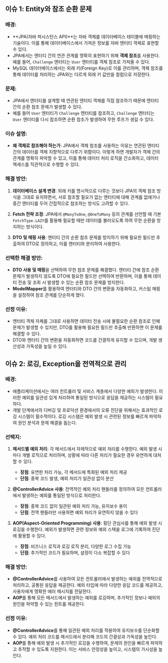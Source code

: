 ##   이슈 1: Entity와 참조 순환 문제

### **배경**:
- **JPA(자바 퍼시스턴스 API)**는 자바 객체를 데이터베이스 테이블에 매핑하는 기술이다. 이를 통해 데이터베이스에서 가져온 정보를 자바 엔터티 객체로 표현할 수 있다.
- JPA에서는 엔터티 간의 연관 관계를 명확히 표현하기 위해 **객체 참조**를 사용한다. 예를 들어, `Challenge` 엔터티는 `User` 엔터티를 객체 참조로 가져올 수 있다.
- MySQL 데이터베이스에서는 외래 키(Foreign Key)로 이를 관리하며, 객체 참조를 통해 데이터를 처리하는 JPA와는 다르게 외래 키 값만을 컬럼으로 저장한다.

### **문제**:

- JPA에서 엔터티를 설계할 때 연관된 엔터티 객체를 직접 참조하기 때문에 엔터티 간의 순환 참조 문제가 발생할 수 있다.
- 예를 들어 `User` 엔터티가 `Challenge` 엔터티를 참조하고, `Challenge` 엔터티는 `User` 엔터티를 다시 참조하면 순환 참조가 발생하여 무한 루프가 생길 수 있다.

### **이슈 설명**:

- **왜 객체로 참조해야 하는가**: JPA에서 객체 참조를 사용하는 이유는 연관된 엔터티 간의 데이터를 객체 지향적으로 다루기 위함이다. 이렇게 하면 개발자가 객체 간의 관계를 명확히 파악할 수 있고, 이를 통해 데이터 처리 로직을 간소화하고, 데이터 액세스를 직관적으로 수행할 수 있다.

### **해결 방안**:

1. **데이터베이스 설계 변경**: 외래 키를 명시적으로 다루는 것보다 JPA의 객체 참조 방식을 그대로 유지하면서, 서로 참조할 필요가 없는 엔터티에 대해 관계를 없애거나 중간 엔터티를 두어 간접적으로 참조하는 방식도 고려할 수 있다.

2. **Fetch 전략 조정**: JPA에서 `@ManyToOne`, `@OneToMany` 등의 관계를 선언할 때 기본 `FetchType.LAZY`를 활용해 필요할 때만 데이터를 불러오도록 하여 무한 순환을 방지하는 방식이다.

3. **DTO 및 매핑 사용**: 엔터티 간의 순환 참조 문제를 방지하기 위해 필요한 필드만 추출하여 DTO로 정의하고, 이를 엔터티와 분리하여 사용한다.


### **선택한 해결 방안**:

- **DTO 사용 및 매핑**을 선택하여 무한 참조 문제를 해결했다. 엔터티 간에 참조 순환 문제가 발생하지 않도록 DTO에 필요한 필드만 선택하여 반환하며, 이를 통해 데이터 전송 및 조회 시 발생할 수 있는 순환 참조 문제를 방지한다.
- **ModelMapper**를 활용하여 엔터티와 DTO 간의 변환을 자동화하고, 커스텀 매핑을 설정하여 참조 관계를 단순하게 했다.

### **선정 이유**:

- 엔터티 객체 자체를 그대로 사용하면 데이터 전송 시에 불필요한 순환 참조로 인해 문제가 발생할 수 있지만, DTO를 활용해 필요한 필드만 추출해 반환하면 이 문제를 해결할 수 있다.
- DTO와 엔터티 간의 변환을 자동화하면 코드를 간결하게 유지할 수 있으며, 개발 생산성과 가독성을 높일 수 있다.



##   이슈 2: 로깅, Exception을 전역적으로 관리

### **배경**:

- 애플리케이션에서는 여러 컨트롤러 및 서비스 계층에서 다양한 예외가 발생한다. 이러한 예외를 일관성 있게 처리하여 통일된 방식으로 응답을 제공하는 시스템이 필요하다.
- 개발 단계에서의 디버깅 및 프로덕션 환경에서의 오류 진단을 위해서는 효과적인 로깅 시스템이 필수적이다. 로깅 시스템은 예외 발생 시 관련된 정보를 빠르게 파악하여 원인 분석과 문제 해결을 돕는다.

### **선택지**:

1. **메서드별 예외 처리**: 각 메서드에서 자체적으로 예외 처리를 수행한다. 예외 발생 시마다 개별 로직으로 처리하며, 상황에 따라 다른 처리가 필요한 경우 유연하게 대처할 수 있다.

    - **장점**: 유연한 처리 가능, 각 메서드에 특화된 예외 처리 제공
    - **단점**: 중복 코드 발생, 예외 처리가 일관성 없이 분산
2. **@ControllerAdvice 사용**: 전역적인 예외 처리 핸들러를 정의하여 모든 컨트롤러에서 발생하는 예외를 통일된 방식으로 처리한다.

    - **장점**: 중복 코드 없이 일관된 예외 처리 가능, 유지보수 용이
    - **단점**: 전역 핸들러만 사용하면 예외 처리가 유연하지 않을 수 있다
3. **AOP(Aspect-Oriented Programming) 사용**: 횡단 관심사를 통해 예외 발생 시 로깅을 수행한다. 예외가 발생하면 관련 정보와 예외 스택을 로그에 기록하여 진단에 활용할 수 있다.

    - **장점**: 비즈니스 로직과 로깅 로직 분리, 다양한 로그 수집 가능
    - **단점**: 추가적인 코드가 필요하며, 설정이 다소 복잡할 수 있다

### **해결 방안**:

- **@ControllerAdvice**를 사용하여 모든 컨트롤러에서 발생하는 예외를 전역적으로 처리하고, 공통된 응답을 제공한다. 예외 타입에 따라 다양한 응답 코드를 제공하고, 사용자에게 명확한 에러 메시지를 전달한다.
- **AOP**를 통해 모든 메서드에서 발생하는 예외를 로깅하며, 추가적인 정보나 예외의 원인을 파악할 수 있는 힌트를 제공한다.

### **선정 이유**:

- **@ControllerAdvice**를 통해 일관된 예외 처리를 적용하여 유지보수를 단순화할 수 있다. 예외 처리 코드를 메서드에서 분리해 코드의 간결성과 가독성을 높인다.
- **AOP**를 통해 예외 발생 시 추가적인 로깅을 수행하여, 문제의 원인을 빠르게 파악하고 추적할 수 있도록 지원한다. 이는 서비스 안정성을 높이고, 시스템의 가시성을 높인다.
